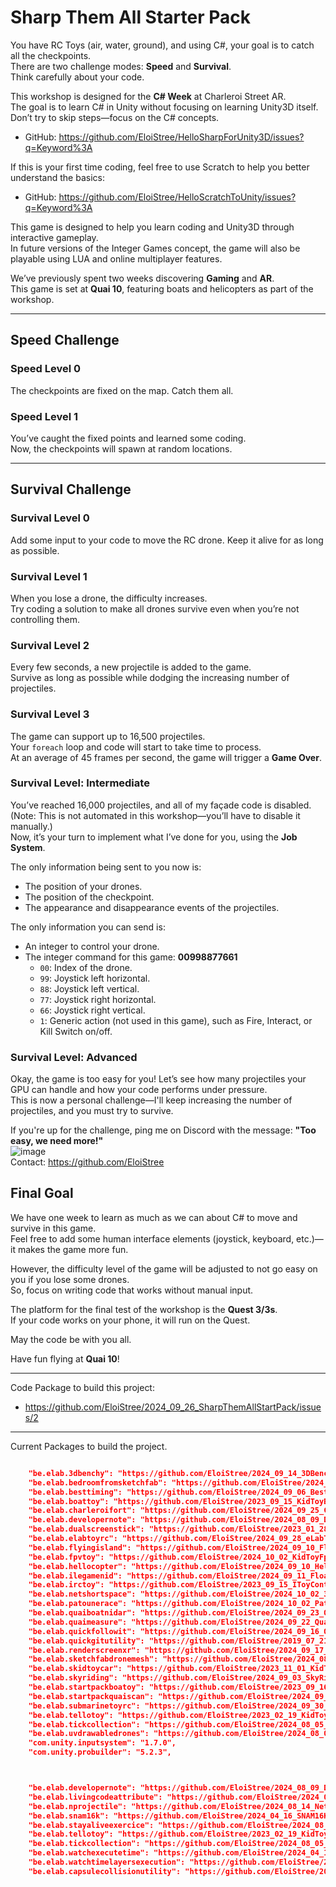 

# Sharp Them All Starter Pack

You have RC Toys (air, water, ground), and using C#, your goal is to catch all the checkpoints.  
There are two challenge modes: **Speed** and **Survival**.  
Think carefully about your code.

This workshop is designed for the **C# Week** at Charleroi Street AR.  
The goal is to learn C# in Unity without focusing on learning Unity3D itself.  
Don’t try to skip steps—focus on the C# concepts.  
- GitHub: https://github.com/EloiStree/HelloSharpForUnity3D/issues?q=Keyword%3A

If this is your first time coding, feel free to use Scratch to help you better understand the basics:  
- GitHub: https://github.com/EloiStree/HelloScratchToUnity/issues?q=Keyword%3A

This game is designed to help you learn coding and Unity3D through interactive gameplay.  
In future versions of the Integer Games concept, the game will also be playable using LUA and online multiplayer features.

We’ve previously spent two weeks discovering **Gaming** and **AR**.  
This game is set at **Quai 10**, featuring boats and helicopters as part of the workshop.

---

## Speed Challenge

### Speed Level 0
The checkpoints are fixed on the map. Catch them all.

### Speed Level 1
You’ve caught the fixed points and learned some coding.  
Now, the checkpoints will spawn at random locations.

---

## Survival Challenge

### Survival Level 0
Add some input to your code to move the RC drone. Keep it alive for as long as possible.

### Survival Level 1
When you lose a drone, the difficulty increases.  
Try coding a solution to make all drones survive even when you’re not controlling them.

### Survival Level 2
Every few seconds, a new projectile is added to the game.  
Survive as long as possible while dodging the increasing number of projectiles.

### Survival Level 3
The game can support up to 16,500 projectiles.  
Your `foreach` loop and code will start to take time to process.  
At an average of 45 frames per second, the game will trigger a **Game Over**.


### Survival Level: Intermediate
You’ve reached 16,000 projectiles, and all of my façade code is disabled.  
(Note: This is not automated in this workshop—you’ll have to disable it manually.)  
Now, it’s your turn to implement what I’ve done for you, using the **Job System**.

The only information being sent to you now is:
- The position of your drones.
- The position of the checkpoint.
- The appearance and disappearance events of the projectiles.

The only information you can send is:
- An integer to control your drone.
- The integer command for this game: **00998877661**
  - `00`: Index of the drone.
  - `99`: Joystick left horizontal.
  - `88`: Joystick left vertical.
  - `77`: Joystick right horizontal.
  - `66`: Joystick right vertical.
  - `1`: Generic action (not used in this game), such as Fire, Interact, or Kill Switch on/off.


### Survival Level: Advanced
Okay, the game is too easy for you! Let’s see how many projectiles your GPU can handle and how your code performs under pressure.  
This is now a personal challenge—I'll keep increasing the number of projectiles, and you must try to survive.

If you're up for the challenge, ping me on Discord with the message: **"Too easy, we need more!"**  
![image](https://github.com/user-attachments/assets/65b11142-95e5-41f3-a80c-b53611834b03)  
Contact: https://github.com/EloiStree



## Final Goal

We have one week to learn as much as we can about C# to move and survive in this game.  
Feel free to add some human interface elements (joystick, keyboard, etc.)—it makes the game more fun.

However, the difficulty level of the game will be adjusted to not go easy on you if you lose some drones.  
So, focus on writing code that works without manual input.

The platform for the final test of the workshop is the **Quest 3/3s**.  
If your code works on your phone, it will run on the Quest.

May the code be with you all.

Have fun flying at **Quai 10**!





-------------------------

 Code Package to build this project:
 - https://github.com/EloiStree/2024_09_26_SharpThemAllStartPack/issues/2









------------------



Current Packages to build the project.
``` json

    "be.elab.3dbenchy": "https://github.com/EloiStree/2024_09_14_3DBenchy.git",
    "be.elab.bedroomfromsketchfab": "https://github.com/EloiStree/2024_08_16_BedroomFromSketchab.git",
    "be.elab.besttiming": "https://github.com/EloiStree/2024_09_06_BestTimingScore.git",
    "be.elab.boattoy": "https://github.com/EloiStree/2023_09_15_KidToyBoatModeCode.git",
    "be.elab.charleroifort": "https://github.com/EloiStree/2024_09_25_Charleroi1666.git",
    "be.elab.developernote": "https://github.com/EloiStree/2024_08_09_DeveloperNote.git",
    "be.elab.dualscreenstick": "https://github.com/EloiStree/2023_01_28_ScreenDualJoystick.git",
    "be.elab.elabtoyrc": "https://github.com/EloiStree/2024_09_28_eLabToysRC.git",
    "be.elab.flyingisland": "https://github.com/EloiStree/2024_09_10_FlyingIsland.git",
    "be.elab.fpvtoy": "https://github.com/EloiStree/2024_10_02_KidToyFpvDronerModeCode.git",
    "be.elab.hellocopter": "https://github.com/EloiStree/2024_09_10_HelicopterMove.git",
    "be.elab.ilegamenid": "https://github.com/EloiStree/2024_09_11_FloatingIslandNidGaming.git",
    "be.elab.irctoy": "https://github.com/EloiStree/2023_09_15_IToyControllerRC.git",
    "be.elab.netshortspace": "https://github.com/EloiStree/2024_10_02_32767MMPlayZone.git",
    "be.elab.patounerace": "https://github.com/EloiStree/2024_10_02_PatouneRace.git",
    "be.elab.quaiboatnidar": "https://github.com/EloiStree/2024_09_23_Quai10Boat.git",
    "be.elab.quaimeasure": "https://github.com/EloiStree/2024_09_22_Quai10Mesh.git",
    "be.elab.quickfollowit": "https://github.com/EloiStree/2024_09_16_QuickFollowIt.git",
    "be.elab.quickgitutility": "https://github.com/EloiStree/2019_07_21_QuickGitUtility.git",
    "be.elab.renderscreenxr": "https://github.com/EloiStree/2024_09_17_DroneRenderScreenXR.git",
    "be.elab.sketchfabdronemesh": "https://github.com/EloiStree/2024_08_05_SketchFabDroneMesh.git",
    "be.elab.skidtoycar": "https://github.com/EloiStree/2023_11_01_KidToyCarSkidSteeringCode.git",
    "be.elab.skyriding": "https://github.com/EloiStree/2024_09_03_SkyRidingPath.git",
    "be.elab.startpackboatoy": "https://github.com/EloiStree/2023_09_16_StartPackBoatToy.git",
    "be.elab.startpackquaiscan": "https://github.com/EloiStree/2024_09_25_StartPackQuai1666.git",
    "be.elab.submarinetoyrc": "https://github.com/EloiStree/2024_09_30_KidToySubmarineModeCode.git",
    "be.elab.tellotoy": "https://github.com/EloiStree/2023_02_19_KidToyDroneTelloModeCode.git",
    "be.elab.tickcollection": "https://github.com/EloiStree/2024_08_05_TickCollection.git",
    "be.elab.uvdrawabledrones": "https://github.com/EloiStree/2024_08_05_UvDrawableDrones.git",
    "com.unity.inputsystem": "1.7.0",
    "com.unity.probuilder": "5.2.3",



    "be.elab.developernote": "https://github.com/EloiStree/2024_08_09_DeveloperNote.git",
    "be.elab.livingcodeattribute": "https://github.com/EloiStree/2024_08_18_LivingCodeGUID.git",
    "be.elab.nprojectile": "https://github.com/EloiStree/2024_08_14_NetworkableAsteroidsGame.git",
    "be.elab.snam16k": "https://github.com/EloiStree/2024_04_16_SNAM16K.git",
    "be.elab.stayaliveexercice": "https://github.com/EloiStree/2024_08_15_StayAliveExercice.git",
    "be.elab.tellotoy": "https://github.com/EloiStree/2023_02_19_KidToyDroneTelloModeCode.git",
    "be.elab.tickcollection": "https://github.com/EloiStree/2024_08_05_TickCollection.git",
    "be.elab.watchexecutetime": "https://github.com/EloiStree/2024_04_18_WatchExecuteTime.git",
    "be.elab.watchtimelayersexecution": "https://github.com/EloiStree/2024_08_18_WatchTimeLayersExecution.git",
    "be.elab.capsulecollisionutility": "https://github.com/EloiStree/2021_08_19_FTLBullets_CapsuleCollisionWithMathAndJob.git",
   

```










